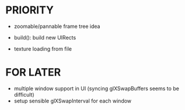 # PRIORITY

- zoomable/pannable frame tree idea
+ build(): build new UIRects
- texture loading from file

# FOR LATER

- multiple window support in UI (syncing glXSwapBuffers seems to be difficult)
- setup sensible glXSwapInterval for each window